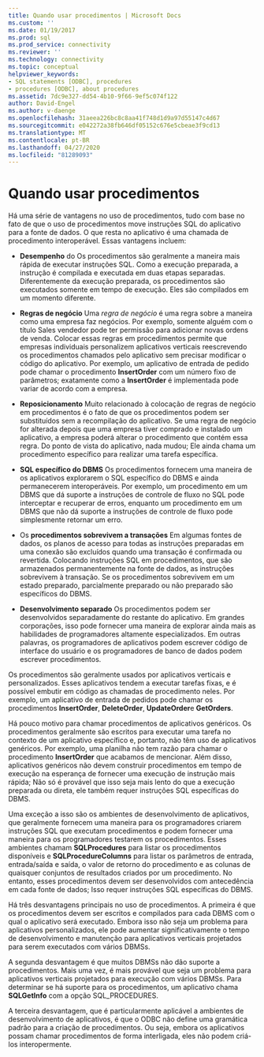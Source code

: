 ```yaml
---
title: Quando usar procedimentos | Microsoft Docs
ms.custom: ''
ms.date: 01/19/2017
ms.prod: sql
ms.prod_service: connectivity
ms.reviewer: ''
ms.technology: connectivity
ms.topic: conceptual
helpviewer_keywords:
- SQL statements [ODBC], procedures
- procedures [ODBC], about procedures
ms.assetid: 7dc9e327-dd54-4b10-9f66-9ef5c074f122
author: David-Engel
ms.author: v-daenge
ms.openlocfilehash: 31aeea226bc8c8aa41f748d1d9a97d55147c4d67
ms.sourcegitcommit: e042272a38fb646df05152c676e5cbeae3f9cd13
ms.translationtype: MT
ms.contentlocale: pt-BR
ms.lasthandoff: 04/27/2020
ms.locfileid: "81289093"
---
```

# <a name="when-to-use-procedures"></a>Quando usar procedimentos
Há uma série de vantagens no uso de procedimentos, tudo com base no fato de que o uso de procedimentos move instruções SQL do aplicativo para a fonte de dados. O que resta no aplicativo é uma chamada de procedimento interoperável. Essas vantagens incluem:  
  
-   **Desempenho** do Os procedimentos são geralmente a maneira mais rápida de executar instruções SQL. Como a execução preparada, a instrução é compilada e executada em duas etapas separadas. Diferentemente da execução preparada, os procedimentos são executados somente em tempo de execução. Eles são compilados em um momento diferente.  
  
-   **Regras de negócio** Uma *regra de negócio* é uma regra sobre a maneira como uma empresa faz negócios. Por exemplo, somente alguém com o título Sales vendedor pode ter permissão para adicionar novas ordens de venda. Colocar essas regras em procedimentos permite que empresas individuais personalizem aplicativos verticais reescrevendo os procedimentos chamados pelo aplicativo sem precisar modificar o código do aplicativo. Por exemplo, um aplicativo de entrada de pedido pode chamar o procedimento **InsertOrder** com um número fixo de parâmetros; exatamente como a **InsertOrder** é implementada pode variar de acordo com a empresa.  
  
-   **Reposicionamento** Muito relacionado à colocação de regras de negócio em procedimentos é o fato de que os procedimentos podem ser substituídos sem a recompilação do aplicativo. Se uma regra de negócio for alterada depois que uma empresa tiver comprado e instalado um aplicativo, a empresa poderá alterar o procedimento que contém essa regra. Do ponto de vista do aplicativo, nada mudou; Ele ainda chama um procedimento específico para realizar uma tarefa específica.  
  
-   **SQL específico do DBMS** Os procedimentos fornecem uma maneira de os aplicativos explorarem o SQL específico do DBMS e ainda permanecerem interoperáveis. Por exemplo, um procedimento em um DBMS que dá suporte a instruções de controle de fluxo no SQL pode interceptar e recuperar de erros, enquanto um procedimento em um DBMS que não dá suporte a instruções de controle de fluxo pode simplesmente retornar um erro.  
  
-   Os **procedimentos sobrevivem a transações** Em algumas fontes de dados, os planos de acesso para todas as instruções preparadas em uma conexão são excluídos quando uma transação é confirmada ou revertida. Colocando instruções SQL em procedimentos, que são armazenados permanentemente na fonte de dados, as instruções sobrevivem à transação. Se os procedimentos sobrevivem em um estado preparado, parcialmente preparado ou não preparado são específicos do DBMS.  
  
-   **Desenvolvimento separado** Os procedimentos podem ser desenvolvidos separadamente do restante do aplicativo. Em grandes corporações, isso pode fornecer uma maneira de explorar ainda mais as habilidades de programadores altamente especializados. Em outras palavras, os programadores de aplicativos podem escrever código de interface do usuário e os programadores de banco de dados podem escrever procedimentos.  
  
 Os procedimentos são geralmente usados por aplicativos verticais e personalizados. Esses aplicativos tendem a executar tarefas fixas, e é possível embutir em código as chamadas de procedimento neles. Por exemplo, um aplicativo de entrada de pedidos pode chamar os procedimentos **InsertOrder**, **DeleteOrder**, **UpdateOrder**e **GetOrders**.  
  
 Há pouco motivo para chamar procedimentos de aplicativos genéricos. Os procedimentos geralmente são escritos para executar uma tarefa no contexto de um aplicativo específico e, portanto, não têm uso de aplicativos genéricos. Por exemplo, uma planilha não tem razão para chamar o procedimento **InsertOrder** que acabamos de mencionar. Além disso, aplicativos genéricos não devem construir procedimentos em tempo de execução na esperança de fornecer uma execução de instrução mais rápida; Não só é provável que isso seja mais lento do que a execução preparada ou direta, ele também requer instruções SQL específicas do DBMS.  
  
 Uma exceção a isso são os ambientes de desenvolvimento de aplicativos, que geralmente fornecem uma maneira para os programadores criarem instruções SQL que executam procedimentos e podem fornecer uma maneira para os programadores testarem os procedimentos. Esses ambientes chamam **SQLProcedures** para listar os procedimentos disponíveis e **SQLProcedureColumns** para listar os parâmetros de entrada, entrada/saída e saída, o valor de retorno do procedimento e as colunas de quaisquer conjuntos de resultados criados por um procedimento. No entanto, esses procedimentos devem ser desenvolvidos com antecedência em cada fonte de dados; Isso requer instruções SQL específicas do DBMS.  
  
 Há três desvantagens principais no uso de procedimentos. A primeira é que os procedimentos devem ser escritos e compilados para cada DBMS com o qual o aplicativo será executado. Embora isso não seja um problema para aplicativos personalizados, ele pode aumentar significativamente o tempo de desenvolvimento e manutenção para aplicativos verticais projetados para serem executados com vários DBMSs.  
  
 A segunda desvantagem é que muitos DBMSs não dão suporte a procedimentos. Mais uma vez, é mais provável que seja um problema para aplicativos verticais projetados para execução com vários DBMSs. Para determinar se há suporte para os procedimentos, um aplicativo chama **SQLGetInfo** com a opção SQL_PROCEDURES.  
  
 A terceira desvantagem, que é particularmente aplicável a ambientes de desenvolvimento de aplicativos, é que o ODBC não define uma gramática padrão para a criação de procedimentos. Ou seja, embora os aplicativos possam chamar procedimentos de forma interligada, eles não podem criá-los interopermente.
